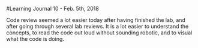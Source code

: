  #Learning Journal 10 - Feb. 5th, 2018

Code review seemed a lot easier today after having finished the lab, and after going through several lab reviews. It is a lot easier to understand the concepts, to read the code out loud without sounding robotic, and to visual what the code is doing.